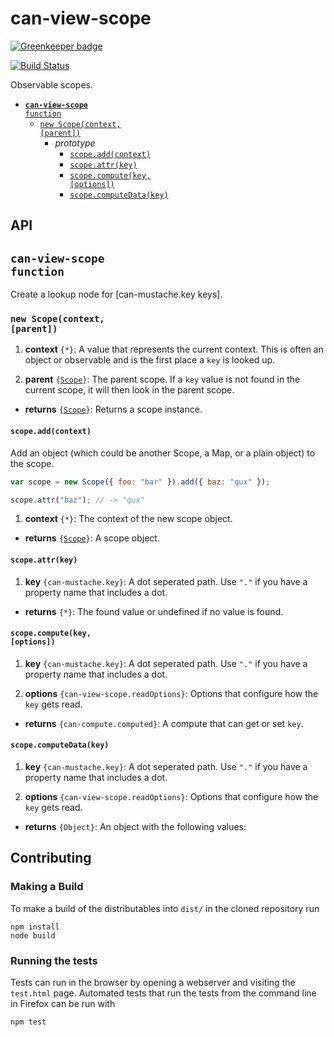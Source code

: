 # can-view-scope

[![Greenkeeper badge](https://badges.greenkeeper.io/canjs/can-view-scope.svg)](https://greenkeeper.io/)

[![Build Status](https://travis-ci.org/canjs/can-view-scope.png?branch=master)](https://travis-ci.org/canjs/can-view-scope)

Observable scopes.

- <code>[__can-view-scope__ function](#can-view-scope-function)</code>
  - <code>[new Scope(context, [parent])](#new-scopecontext-parent)</code>
    - _prototype_
      - <code>[scope.add(context)](#scopeaddcontext)</code>
      - <code>[scope.attr(key)](#scopeattrkey)</code>
      - <code>[scope.compute(key, [options])](#scopecomputekey-options)</code>
      - <code>[scope.computeData(key)](#scopecomputedatakey)</code>

## API


## <code>__can-view-scope__ function</code>
Create a lookup node for [can-mustache.key keys]. 




### <code>new Scope(context, [parent])</code>



1. __context__ <code>{*}</code>:
  A value that represents the 
  current context. This is often an object or observable and is the first
  place a `key` is looked up.
  
1. __parent__ <code>{[Scope](#new-scopecontext-parent)}</code>:
  The parent scope. If a `key` value
  is not found in the current scope, it will then look in the parent
  scope.
  

- __returns__ <code>{[Scope](#new-scopecontext-parent)}</code>:
  Returns a scope instance.
  

#### <code>scope.add(context)</code>


Add an object (which could be another Scope, a Map, or a plain object) to the scope.

```js
var scope = new Scope({ foo: "bar" }).add({ baz: "qux" });

scope.attr("baz"); // -> "qux"
```


1. __context__ <code>{*}</code>:
  The context of the new scope object.
  

- __returns__ <code>{[Scope](#new-scopecontext-parent)}</code>:
  A scope object.
  

#### <code>scope.attr(key)</code>



1. __key__ <code>{can-mustache.key}</code>:
  A dot seperated path.  Use `"."` if you have a
  property name that includes a dot.
  

- __returns__ <code>{*}</code>:
  The found value or undefined if no value is found.
  

#### <code>scope.compute(key, [options])</code>


1. __key__ <code>{can-mustache.key}</code>:
  A dot seperated path.  Use `"."` if you have a
  property name that includes a dot.
  
1. __options__ <code>{can-view-scope.readOptions}</code>:
  Options that configure how the `key` gets read.
  

- __returns__ <code>{can-compute.computed}</code>:
  A compute that can get or set `key`.
  

#### <code>scope.computeData(key)</code>



1. __key__ <code>{can-mustache.key}</code>:
  A dot seperated path.  Use `"."` if you have a
  property name that includes a dot.
  
1. __options__ <code>{can-view-scope.readOptions}</code>:
  Options that configure how the `key` gets read.
  

- __returns__ <code>{Object}</code>:
  An object with the following values:
      
## Contributing

### Making a Build

To make a build of the distributables into `dist/` in the cloned repository run

```
npm install
node build
```

### Running the tests

Tests can run in the browser by opening a webserver and visiting the `test.html` page.
Automated tests that run the tests from the command line in Firefox can be run with

```
npm test
```
